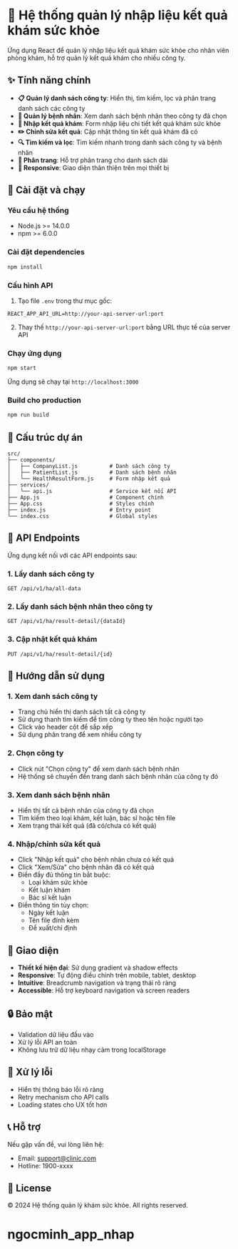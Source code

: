 # 🏥 Hệ thống quản lý nhập liệu kết quả khám sức khỏe

Ứng dụng React để quản lý nhập liệu kết quả khám sức khỏe cho nhân viên phòng khám, hỗ trợ quản lý kết quả khám cho nhiều công ty.

## ✨ Tính năng chính

-   **📋 Quản lý danh sách công ty**: Hiển thị, tìm kiếm, lọc và phân trang danh sách các công ty
-   **👥 Quản lý bệnh nhân**: Xem danh sách bệnh nhân theo công ty đã chọn
-   **📝 Nhập kết quả khám**: Form nhập liệu chi tiết kết quả khám sức khỏe
-   **✏️ Chỉnh sửa kết quả**: Cập nhật thông tin kết quả khám đã có
-   **🔍 Tìm kiếm và lọc**: Tìm kiếm nhanh trong danh sách công ty và bệnh nhân
-   **📄 Phân trang**: Hỗ trợ phân trang cho danh sách dài
-   **📱 Responsive**: Giao diện thân thiện trên mọi thiết bị

## 🚀 Cài đặt và chạy

### Yêu cầu hệ thống

-   Node.js >= 14.0.0
-   npm >= 6.0.0

### Cài đặt dependencies

```bash
npm install
```

### Cấu hình API

1. Tạo file `.env` trong thư mục gốc:

```env
REACT_APP_API_URL=http://your-api-server-url:port
```

2. Thay thế `http://your-api-server-url:port` bằng URL thực tế của server API

### Chạy ứng dụng

```bash
npm start
```

Ứng dụng sẽ chạy tại `http://localhost:3000`

### Build cho production

```bash
npm run build
```

## 🔧 Cấu trúc dự án

```
src/
├── components/
│   ├── CompanyList.js          # Danh sách công ty
│   ├── PatientList.js          # Danh sách bệnh nhân
│   └── HealthResultForm.js     # Form nhập kết quả
├── services/
│   └── api.js                  # Service kết nối API
├── App.js                      # Component chính
├── App.css                     # Styles chính
├── index.js                    # Entry point
└── index.css                   # Global styles
```

## 📡 API Endpoints

Ứng dụng kết nối với các API endpoints sau:

### 1. Lấy danh sách công ty

```
GET /api/v1/ha/all-data
```

### 2. Lấy danh sách bệnh nhân theo công ty

```
GET /api/v1/ha/result-detail/{dataId}
```

### 3. Cập nhật kết quả khám

```
PUT /api/v1/ha/result-detail/{id}
```

## 🎯 Hướng dẫn sử dụng

### 1. Xem danh sách công ty

-   Trang chủ hiển thị danh sách tất cả công ty
-   Sử dụng thanh tìm kiếm để tìm công ty theo tên hoặc người tạo
-   Click vào header cột để sắp xếp
-   Sử dụng phân trang để xem nhiều công ty

### 2. Chọn công ty

-   Click nút "Chọn công ty" để xem danh sách bệnh nhân
-   Hệ thống sẽ chuyển đến trang danh sách bệnh nhân của công ty đó

### 3. Xem danh sách bệnh nhân

-   Hiển thị tất cả bệnh nhân của công ty đã chọn
-   Tìm kiếm theo loại khám, kết luận, bác sĩ hoặc tên file
-   Xem trạng thái kết quả (đã có/chưa có kết quả)

### 4. Nhập/chỉnh sửa kết quả

-   Click "Nhập kết quả" cho bệnh nhân chưa có kết quả
-   Click "Xem/Sửa" cho bệnh nhân đã có kết quả
-   Điền đầy đủ thông tin bắt buộc:
    -   Loại khám sức khỏe
    -   Kết luận khám
    -   Bác sĩ kết luận
-   Điền thông tin tùy chọn:
    -   Ngày kết luận
    -   Tên file đính kèm
    -   Đề xuất/chỉ định

## 🎨 Giao diện

-   **Thiết kế hiện đại**: Sử dụng gradient và shadow effects
-   **Responsive**: Tự động điều chỉnh trên mobile, tablet, desktop
-   **Intuitive**: Breadcrumb navigation và trạng thái rõ ràng
-   **Accessible**: Hỗ trợ keyboard navigation và screen readers

## 🔒 Bảo mật

-   Validation dữ liệu đầu vào
-   Xử lý lỗi API an toàn
-   Không lưu trữ dữ liệu nhạy cảm trong localStorage

## 🐛 Xử lý lỗi

-   Hiển thị thông báo lỗi rõ ràng
-   Retry mechanism cho API calls
-   Loading states cho UX tốt hơn

## 📞 Hỗ trợ

Nếu gặp vấn đề, vui lòng liên hệ:

-   Email: support@clinic.com
-   Hotline: 1900-xxxx

## 📄 License

© 2024 Hệ thống quản lý khám sức khỏe. All rights reserved.
# ngocminh_app_nhap
